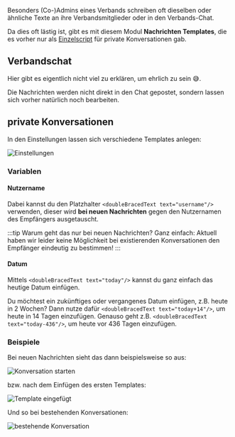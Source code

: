 Besonders (Co-)Admins eines Verbands schreiben oft dieselben oder ähnliche Texte an ihre Verbandsmitglieder oder in den Verbands-Chat.

Da dies oft lästig ist, gibt es mit diesem Modul **Nachrichten Templates**, die es vorher nur als [Einzelscript](https://forum.leitstellenspiel.de/index.php?thread/18912-skript-wunsch-autofill-f%C3%BCr-nachrichten/) für private Konversationen gab.

## Verbandschat

Hier gibt es eigentlich nicht viel zu erklären, um ehrlich zu sein 😅.

Die Nachrichten werden nicht direkt in den Chat gepostet, sondern lassen sich vorher natürlich noch bearbeiten.

## private Konversationen

In den Einstellungen lassen sich verschiedene Templates anlegen:

![Einstellungen](./settings.png)

### Variablen

#### Nutzername

Dabei kannst du den Platzhalter `<doubleBracedText text="username"/>` verwenden, dieser wird **bei neuen Nachrichten** gegen den Nutzernamen des Empfängers ausgetauscht.

:::tip Warum geht das nur bei neuen Nachrichten?
Ganz einfach: Aktuell haben wir leider keine Möglichkeit bei existierenden Konversationen den Empfänger eindeutig zu bestimmen!
:::

#### Datum

Mittels `<doubleBracedText text="today"/>` kannst du ganz einfach das heutige Datum einfügen.

Du möchtest ein zukünftiges oder vergangenes Datum einfügen, z.B. heute in 2 Wochen? Dann nutze dafür `<doubleBracedText text="today+14"/>`, um heute in  14 Tagen einzufügen. Genauso geht z.B. `<doubleBracedText text="today-436"/>`, um heute vor 436 Tagen einzufügen.

### Beispiele

Bei neuen Nachrichten sieht das dann beispielsweise so aus:

![Konversation starten](./new_message.png)

bzw. nach dem Einfügen des ersten Templates:

![Template eingefügt](./entered.png)

Und so bei bestehenden Konversationen:

![bestehende Konversation](./existing_messages.png)
